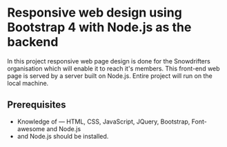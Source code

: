 # Responsive web design using Bootstrap 4 with Node.js as the backend

In this project responsive web page design is done for the Snowdrifters organisation which will enable it to reach it's members. 
This front-end web page is served by a server built on Node.js.
Entire project will run on the local machine.

## Prerequisites
* Knowledge of — HTML, CSS, JavaScript, JQuery, Bootstrap, Font-awesome and Node.js
* and Node.js should be installed.

